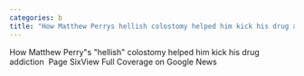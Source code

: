 ```yaml
---
categories: b
title: "How Matthew Perrys hellish colostomy helped him kick his drug addiction  Page Six"
---
```

How Matthew Perry"s "hellish" colostomy helped him kick his drug addiction&nbsp;&nbsp;Page SixView Full Coverage on Google News